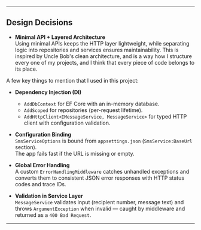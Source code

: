 
---

## Design Decisions

- **Minimal API + Layered Architecture**  
  Using minimal APIs keeps the HTTP layer lightweight, while separating logic into repositories and services ensures maintainability. This is inspired by Uncle Bob's clean architecture, and
  is a way how I structure every one of my projects, and I think that every piece of code belongs to its place.

A few key things to mention that I used in this project:
- **Dependency Injection (DI)**  
  - `AddDbContext` for EF Core with an in-memory database.
  - `AddScoped` for repositories (per-request lifetime).
  - `AddHttpClient<IMessageService, MessageService>` for typed HTTP client with configuration validation.

- **Configuration Binding**  
  `SmsServiceOptions` is bound from `appsettings.json` (`SmsService:BaseUrl` section).  
  The app fails fast if the URL is missing or empty.

- **Global Error Handling**  
  A custom `ErrorHandlingMiddleware` catches unhandled exceptions and converts them to consistent JSON error responses with HTTP status codes and trace IDs.

- **Validation in Service Layer**  
  `MessageService` validates input (recipient number, message text) and throws `ArgumentException` when invalid — caught by middleware and returned as a `400 Bad Request`.

---
